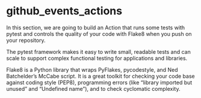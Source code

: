 # github_events_actions
In this section, we are going to build an Action that runs some tests with pytest and controls the quality of your code with Flake8 when you push on your repository.

The pytest framework makes it easy to write small, readable tests and can scale to support complex functional testing for applications and libraries.

Flake8 is a Python library that wraps PyFlakes, pycodestyle, and Ned Batchelder’s McCabe script. It is a great toolkit for checking your code base against coding style (PEP8), programming errors (like “library imported but unused” and “Undefined name”), and to check cyclomatic complexity.
